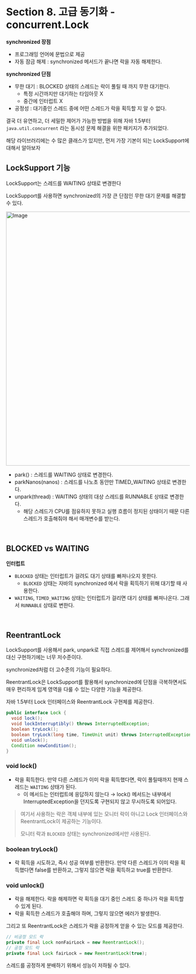 # Section 8. 고급 동기화 - concurrent.Lock

**synchronized 장점**

- 프로그래밍 언어에 문법으로 제공
- 자동 잠금 해제 : synchronized 메서드가 끝나면 락을 자동 해제한다.

**synchronized 단점**

- 무한 대기 : BLOCKED 상태의 스레드는 락이 풀릴 때 까지 무한 대기한다.
    - 특정 시간까지만 대기하는 타임아웃 X
    - 중간에 인터럽트 X
- 공정성 : 대기중인 스레드 중에 어떤 스레드가 락을 획득할 지 알 수 없다.

결국 더 유연하고, 더 세밀한 제어가 가능한 방법을 위해 자바 1.5부터 `java.util.concurrent` 라는 동시성 문제 해결을 위한 패키지가 추가되었다.

해당 라이브러리에는 수 많은 클래스가 있지만, 먼저 가장 기본이 되는 LockSupport에 대해서 알아보자

## LockSupport 기능

LockSupport는 스레드를 WAITING 상태로 변경한다

LockSupport를 사용하면 synchronized의 가장 큰 단점인 무한 대기 문제를 해결할 수 있다.

<img width="695" alt="Image" src="https://github.com/user-attachments/assets/83c0d23c-917e-4671-b958-40f4773ae865" />

- park() : 스레드를 WAITING 상태로 변경한다.
- parkNanos(nanos) : 스레드를 나노초 동안만 TIMED_WAITING 상태로 변경한다.
- unpark(thread) : WAITING 상태의 대상 스레드를 RUNNABLE 상태로 변경한다.
    - 해당 스레드가 CPU를 점유하지 못하고 실행 흐름이 정지된 상태이기 때문 다른 스레드가 호출해줘야 해서 매개변수를 받는다.

<br>

## BLOCKED vs WAITING

**인터럽트**

- `BLOCKED` 상태는 인터럽트가 걸려도 대기 상태를 빠져나오지 못한다.
    - `BLOCKED` 상태는 자바의 synchronized 에서 락을 획득하기 위해 대기할 때 사용한다.
- `WAITING`, `TIMED_WAITING` 상태는 인터럽트가 걸리면 대기 상태를 빠져나온다. 그래서 `RUNNABLE` 상태로 변한다.

<br>

## ReentrantLock

LockSupport를 사용해서 park, unpark로 직접 스레드를 제어해서 synchronized를 대신 구현하기에는 너무 저수준이다.

synchronized처럼 더 고수준의 기능이 필요하다.

ReentrantLock은 LockSupport를 활용해서 synchronized에 단점을 극복하면서도 매우 편리하게 임계 영역을 다룰 수 있는 다양한 기능을 제공한다.

자바 1.5부터 Lock 인터페이스와 ReentrantLock 구현체를 제공한다.

```java
public interface Lock {
  void lock();
  void lockInterruptibly() throws InterruptedException;
  boolean tryLock();
  boolean tryLock(long time, TimeUnit unit) throws InterruptedException;
  void unlock();
  Condition newCondition();
}
```

### **void lock()**

- 락을 획득한다. 만약 다른 스레드가 이미 락을 획득했다면, 락이 풀릴때까지 현재 스레드는 `WAITING` 상태가 된다.
    - 이 메서드는 인터럽트에 응답하지 않는다 → lock() 메서드는 내부에서 InterruptedException을 던지도록 구현되지 않고 무시하도록 되어있다.

> 여기서 사용하는 락은 객체 내부에 있는 모니터 락이 아니고 Lock 인터페이스와 ReentrantLock이 제공하는 기능이다.
> 
> 모니터 락과 `BLOCKED` 상태는 synchronized에서만 사용된다.


### **boolean tryLock()**

- 락 획득을 시도하고, 즉시 성공 여부를 반환한다. 만약 다른 스레드가 이미 락을 획득했다면 false를 반환하고, 그렇지 않으면 락을 획득하고 true를 반환한다.

### **void unlock()**

- 락을 해제한다. 락을 해제하면 락 획득을 대기 중인 스레드 중 하나가 락을 획득할 수 있게 된다.
- 락을 획득한 스레드가 호출해야 하며, 그렇지 않으면 에러가 발생한다.

그리고 또 ReentrantLock은 스레드가 락을 공정하게 얻을 수 있는 모드를 제공한다.

```java
// 비공정 모드 락
private final Lock nonFairLock = new ReentrantLock();
// 공정 모드 락
private final Lock fairLock = new ReentrantLock(true);
```

스레드를 공정하게 분배하기 위해서 성능이 저하될 수 있다.
